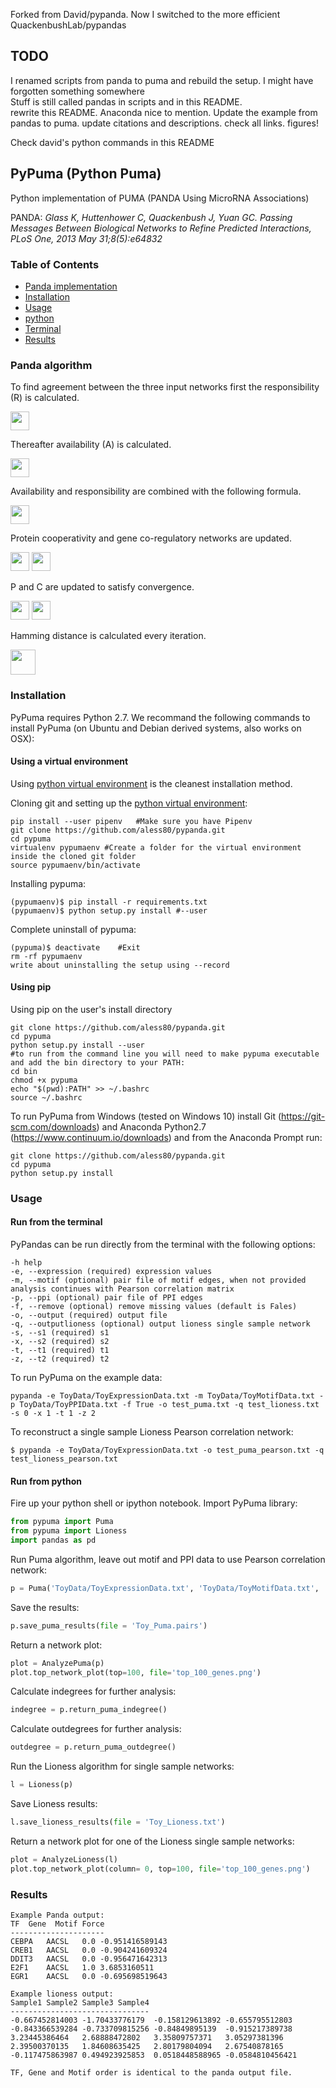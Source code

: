 Forked from David/pypanda. Now I switched to the more efficient QuackenbushLab/pypandas

## TODO

I renamed scripts from panda to puma and rebuild the setup. I might have forgotten something somewhere  
Stuff is still called pandas in scripts and in this README.  
rewrite this README. Anaconda nice to mention. Update the example from pandas to puma. update citations and descriptions. check all links. figures!  

Check david's python commands in this README  

## PyPuma (Python Puma)
Python implementation of PUMA (PANDA Using MicroRNA Associations)  

PANDA: 
_Glass K, Huttenhower C, Quackenbush J, Yuan GC. Passing Messages Between Biological Networks to Refine Predicted Interactions, PLoS One, 2013 May 31;8(5):e64832_

### Table of Contents
* [Panda implementation](#panda-algorithm)  
* [Installation](#installation)  
* [Usage](#usage)  
* [python](#run-from-python)
* [Terminal](#run-from-the-terminal)
* [Results](#results)

### Panda algorithm
To find agreement between the three input networks first the responsibility (R) is calculated.  

<img src="https://github.com/aless80/pypanda/raw/develop/img/responsibility.png" height="30">  

Thereafter availability (A) is calculated.  

<img src="https://github.com/aless80/pypanda/raw/develop/img/availability.png" height="30">  

Availability and responsibility are combined with the following formula.  

<img src="https://github.com/aless80/pypanda/raw/develop/img/combine.png" height="30">  

Protein cooperativity and gene co-regulatory networks are updated.  

<img src="https://github.com/aless80/pypanda/raw/develop/img/cooperativity.png" height="30">  
<img src="https://github.com/aless80/pypanda/raw/develop/img/co-regulatory.png" height="30">  

P and C are updated to satisfy convergence.  

<img src="https://github.com/aless80/pypanda/raw/develop/img/p.png" height="30">  
<img src="https://github.com/aless80/pypanda/raw/develop/img/c.png" height="30">  

Hamming distance is calculated every iteration.  

<img src="https://github.com/aless80/pypanda/raw/develop/img/hamming.png" height="40">  


### Installation
PyPuma requires Python 2.7. We recommand the following commands to install PyPuma (on Ubuntu and Debian derived systems, also works on OSX):
#### Using a virtual environment
Using [python virtual environment](http://docs.python-guide.org/en/latest/dev/virtualenvs/) is the cleanest installation method. 

Cloning git and setting up the [python virtual environment](http://docs.python-guide.org/en/latest/dev/virtualenvs/):
```no-highlight
pip install --user pipenv   #Make sure you have Pipenv
git clone https://github.com/aless80/pypanda.git
cd pypuma
virtualenv pypumaenv #Create a folder for the virtual environment inside the cloned git folder 
source pypumaenv/bin/activate
```
Installing pypuma:
```no-highlight
(pypumaenv)$ pip install -r requirements.txt
(pypumaenv)$ python setup.py install #--user
```

Complete uninstall of pypuma:
```no-highlight
(pypuma)$ deactivate	#Exit
rm -rf pypumaenv
write about uninstalling the setup using --record
```

#### Using pip 
Using pip on the user's install directory
```no-highlight
git clone https://github.com/aless80/pypanda.git
cd pypuma
python setup.py install --user
#to run from the command line you will need to make pypuma executable and add the bin directory to your PATH:
cd bin
chmod +x pypuma
echo "$(pwd):PATH" >> ~/.bashrc
source ~/.bashrc
```
To run PyPuma from Windows (tested on Windows 10) install Git (https://git-scm.com/downloads) and Anaconda Python2.7 (https://www.continuum.io/downloads) and from the Anaconda Prompt run:
```no-highlight
git clone https://github.com/aless80/pypanda.git
cd pypuma
python setup.py install
```
### Usage
#### Run from the terminal
PyPandas can be run directly from the terminal with the following options:
```
-h help
-e, --expression (required) expression values
-m, --motif (optional) pair file of motif edges, when not provided analysis continues with Pearson correlation matrix
-p, --ppi (optional) pair file of PPI edges
-f, --remove (optional) remove missing values (default is Fales)
-o, --output (required) output file
-q, --outputlioness (optional) output lioness single sample network
-s, --s1 (required) s1
-x, --s2 (required) s2
-t, --t1 (required) t1
-z, --t2 (required) t2
```
To run PyPuma on the example data:
```
pypanda -e ToyData/ToyExpressionData.txt -m ToyData/ToyMotifData.txt -p ToyData/ToyPPIData.txt -f True -o test_puma.txt -q test_lioness.txt -s 0 -x 1 -t 1 -z 2
```
To reconstruct a single sample Lioness Pearson correlation network:
```
$ pypanda -e ToyData/ToyExpressionData.txt -o test_puma_pearson.txt -q test_lioness_pearson.txt
```
#### Run from python
Fire up your python shell or ipython notebook. 
Import PyPuma library:
```python
from pypuma import Puma
from pypuma import Lioness
import pandas as pd
```
Run Puma algorithm, leave out motif and PPI data to use Pearson correlation network:
```python
p = Puma('ToyData/ToyExpressionData.txt', 'ToyData/ToyMotifData.txt', 'ToyData/ToyPPIData.txt', remove_missing=False)
```
Save the results:
```python
p.save_puma_results(file = 'Toy_Puma.pairs')
```
Return a network plot:
```python
plot = AnalyzePuma(p)
plot.top_network_plot(top=100, file='top_100_genes.png')
```
Calculate indegrees for further analysis:
```python
indegree = p.return_puma_indegree()
```
Calculate outdegrees for further analysis:
```python
outdegree = p.return_puma_outdegree()
```
Run the Lioness algorithm for single sample networks:
```python
l = Lioness(p)
```
Save Lioness results:
```python
l.save_lioness_results(file = 'Toy_Lioness.txt')
```
Return a network plot for one of the Lioness single sample networks:
```python
plot = AnalyzeLioness(l)
plot.top_network_plot(column= 0, top=100, file='top_100_genes.png')
```
### Results
```
Example Panda output:
TF  Gene  Motif Force
---------------------
CEBPA	AACSL	0.0	-0.951416589143
CREB1	AACSL	0.0	-0.904241609324
DDIT3	AACSL	0.0	-0.956471642313
E2F1	AACSL	1.0	3.6853160511
EGR1	AACSL	0.0	-0.695698519643

Example lioness output:
Sample1 Sample2 Sample3 Sample4
-------------------------------
-0.667452814003	-1.70433776179	-0.158129613892	-0.655795512803
-0.843366539284	-0.733709815256	-0.84849895139	-0.915217389738
3.23445386464	2.68888472802	3.35809757371	3.05297381396
2.39500370135	1.84608635425	2.80179804094	2.67540878165
-0.117475863987	0.494923925853	0.0518448588965	-0.0584810456421

TF, Gene and Motif order is identical to the panda output file.
```
